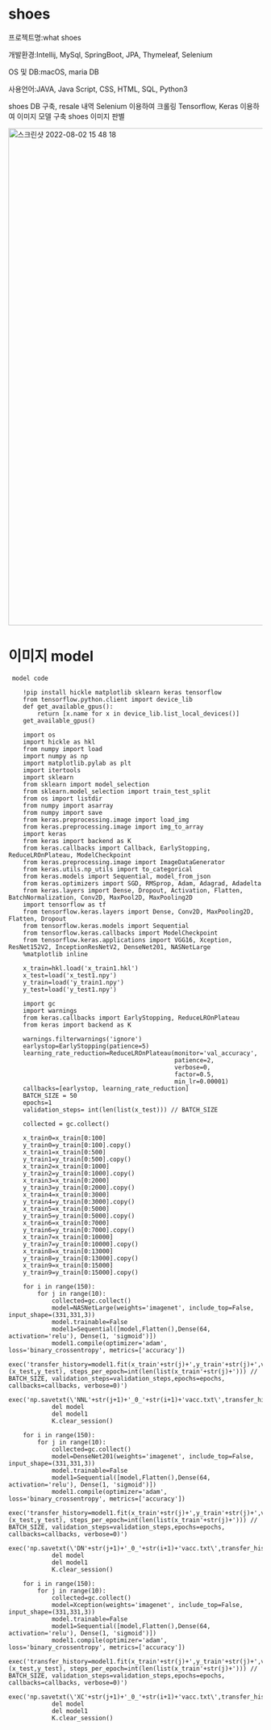 # shoes
<p>프로젝트명:what shoes</p> 
<p>개발환경:Intellij, MySql, SpringBoot, JPA, Thymeleaf, Selenium </p>
<p>OS 및 DB:macOS, maria DB <p>
<p>사용언어:JAVA, Java Script, CSS, HTML, SQL, Python3</p> 

shoes DB 구축, resale 내역 Selenium 이용하여 크롤링 Tensorflow, Keras 이용하여 이미지 모델 구축 shoes 이미지 판별

<img width="984" alt="스크린샷 2022-08-02 15 48 18" src="https://user-images.githubusercontent.com/80299204/182310365-8bea703c-f92f-4407-9fe0-b7b28b154ca3.png">



# 이미지 model

     model code

        !pip install hickle matplotlib sklearn keras tensorflow
        from tensorflow.python.client import device_lib
        def get_available_gpus():
            return [x.name for x in device_lib.list_local_devices()]
        get_available_gpus()
        
        import os
        import hickle as hkl
        from numpy import load
        import numpy as np
        import matplotlib.pylab as plt
        import itertools
        import sklearn
        from sklearn import model_selection
        from sklearn.model_selection import train_test_split
        from os import listdir
        from numpy import asarray
        from numpy import save
        from keras.preprocessing.image import load_img
        from keras.preprocessing.image import img_to_array
        import keras
        from keras import backend as K
        from keras.callbacks import Callback, EarlyStopping, ReduceLROnPlateau, ModelCheckpoint
        from keras.preprocessing.image import ImageDataGenerator
        from keras.utils.np_utils import to_categorical
        from keras.models import Sequential, model_from_json
        from keras.optimizers import SGD, RMSprop, Adam, Adagrad, Adadelta
        from keras.layers import Dense, Dropout, Activation, Flatten, BatchNormalization, Conv2D, MaxPool2D, MaxPooling2D
        import tensorflow as tf
        from tensorflow.keras.layers import Dense, Conv2D, MaxPooling2D, Flatten, Dropout
        from tensorflow.keras.models import Sequential
        from tensorflow.keras.callbacks import ModelCheckpoint
        from tensorflow.keras.applications import VGG16, Xception, ResNet152V2, InceptionResNetV2, DenseNet201, NASNetLarge
        %matplotlib inline
        
        x_train=hkl.load('x_train1.hkl')
        x_test=load('x_test1.npy')
        y_train=load('y_train1.npy')
        y_test=load('y_test1.npy')
        
        import gc
        import warnings
        from keras.callbacks import EarlyStopping, ReduceLROnPlateau
        from keras import backend as K
        
        warnings.filterwarnings('ignore')
        earlystop=EarlyStopping(patience=5)
        learning_rate_reduction=ReduceLROnPlateau(monitor='val_accuracy',
                                                  patience=2,
                                                  verbose=0,
                                                  factor=0.5,
                                                  min_lr=0.00001)
        callbacks=[earlystop, learning_rate_reduction]
        BATCH_SIZE = 50
        epochs=1
        validation_steps= int(len(list(x_test))) // BATCH_SIZE
        
        collected = gc.collect()
        
        x_train0=x_train[0:100]
        y_train0=y_train[0:100].copy()
        x_train1=x_train[0:500]
        y_train1=y_train[0:500].copy()
        x_train2=x_train[0:1000]
        y_train2=y_train[0:1000].copy()
        x_train3=x_train[0:2000]
        y_train3=y_train[0:2000].copy()
        x_train4=x_train[0:3000]
        y_train4=y_train[0:3000].copy()
        x_train5=x_train[0:5000]
        y_train5=y_train[0:5000].copy()
        x_train6=x_train[0:7000]
        y_train6=y_train[0:7000].copy()
        x_train7=x_train[0:10000]
        y_train7=y_train[0:10000].copy()
        x_train8=x_train[0:13000]
        y_train8=y_train[0:13000].copy()
        x_train9=x_train[0:15000]
        y_train9=y_train[0:15000].copy()
        
        for i in range(150):
            for j in range(10):
                collected=gc.collect()
                model=NASNetLarge(weights='imagenet', include_top=False, input_shape=(331,331,3))
                model.trainable=False
                model1=Sequential([model,Flatten(),Dense(64, activation='relu'), Dense(1, 'sigmoid')])
                model1.compile(optimizer='adam', loss='binary_crossentropy', metrics=['accuracy'])
                exec('transfer_history=model1.fit(x_train'+str(j)+',y_train'+str(j)+',validation_data=(x_test,y_test), steps_per_epoch=int(len(list(x_train'+str(j)+'))) // BATCH_SIZE, validation_steps=validation_steps,epochs=epochs, callbacks=callbacks, verbose=0)')
                exec('np.savetxt(\'NNL'+str(j+1)+'_0_'+str(i+1)+'vacc.txt\',transfer_history.history[\'val_accuracy\'])')
                del model
                del model1
                K.clear_session()
                
        for i in range(150):
            for j in range(10):
                collected=gc.collect()
                model=DenseNet201(weights='imagenet', include_top=False, input_shape=(331,331,3))
                model.trainable=False
                model1=Sequential([model,Flatten(),Dense(64, activation='relu'), Dense(1, 'sigmoid')])
                model1.compile(optimizer='adam', loss='binary_crossentropy', metrics=['accuracy'])
                exec('transfer_history=model1.fit(x_train'+str(j)+',y_train'+str(j)+',validation_data=(x_test,y_test), steps_per_epoch=int(len(list(x_train'+str(j)+'))) // BATCH_SIZE, validation_steps=validation_steps,epochs=epochs, callbacks=callbacks, verbose=0)')
                exec('np.savetxt(\'DN'+str(j+1)+'_0_'+str(i+1)+'vacc.txt\',transfer_history.history[\'val_accuracy\'])')
                del model
                del model1
                K.clear_session()
                
        for i in range(150):
            for j in range(10):
                collected=gc.collect()
                model=Xception(weights='imagenet', include_top=False, input_shape=(331,331,3))
                model.trainable=False
                model1=Sequential([model,Flatten(),Dense(64, activation='relu'), Dense(1, 'sigmoid')])
                model1.compile(optimizer='adam', loss='binary_crossentropy', metrics=['accuracy'])
                exec('transfer_history=model1.fit(x_train'+str(j)+',y_train'+str(j)+',validation_data=(x_test,y_test), steps_per_epoch=int(len(list(x_train'+str(j)+'))) // BATCH_SIZE, validation_steps=validation_steps,epochs=epochs, callbacks=callbacks, verbose=0)')
                exec('np.savetxt(\'XC'+str(j+1)+'_0_'+str(i+1)+'vacc.txt\',transfer_history.history[\'val_accuracy\'])')
                del model
                del model1
                K.clear_session()
                

        
